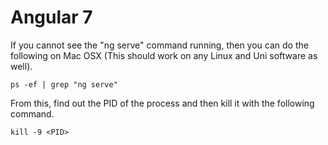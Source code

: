 # Angular 7

If you cannot see the "ng serve" command running, then you can do the following on Mac OSX (This should work on any Linux and Uni software as well).

`ps -ef | grep "ng serve"`

From this, find out the PID of the process and then kill it with the following command.

`kill -9 <PID>`